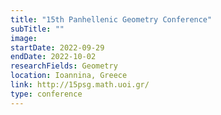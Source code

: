 ```yaml
---
title: "15th Panhellenic Geometry Conference"
subTitle: ""
image:
startDate: 2022-09-29
endDate: 2022-10-02
researchFields: Geometry
location: Ioannina, Greece
link: http://15psg.math.uoi.gr/
type: conference
---
```

